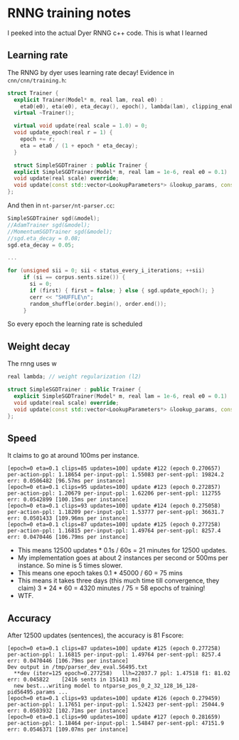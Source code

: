 # RNNG training notes
I peeked into the actual Dyer RNNG c++ code. This is what I learned

## Learning rate
The RNNG by dyer uses learning rate decay! Evidence in `cnn/cnn/training.h`:
```cpp
struct Trainer {
  explicit Trainer(Model* m, real lam, real e0) :
    eta0(e0), eta(e0), eta_decay(), epoch(), lambda(lam), clipping_enabled(true), clip_threshold(5), clips(), updates(), model(m) {}
  virtual ~Trainer();

  virtual void update(real scale = 1.0) = 0;
  void update_epoch(real r = 1) {
    epoch += r;
    eta = eta0 / (1 + epoch * eta_decay);
  }

  struct SimpleSGDTrainer : public Trainer {
  explicit SimpleSGDTrainer(Model* m, real lam = 1e-6, real e0 = 0.1) : Trainer(m, lam, e0) {}
  void update(real scale) override;
  void update(const std::vector<LookupParameters*> &lookup_params, const std::vector<Parameters*> &params, real scale = 1);
};
```
And then in `nt-parser/nt-parser.cc`:
```cpp
SimpleSGDTrainer sgd(&model);
//AdamTrainer sgd(&model);
//MomentumSGDTrainer sgd(&model);
//sgd.eta_decay = 0.08;
sgd.eta_decay = 0.05;

...

for (unsigned sii = 0; sii < status_every_i_iterations; ++sii)
     if (si == corpus.sents.size()) {
       si = 0;
       if (first) { first = false; } else { sgd.update_epoch(); }
       cerr << "SHUFFLE\n";
       random_shuffle(order.begin(), order.end());
     }
```
So every epoch the learning rate is scheduled

## Weight decay
The rnng uses w
```cpp
real lambda; // weight regularization (l2)

struct SimpleSGDTrainer : public Trainer {
  explicit SimpleSGDTrainer(Model* m, real lam = 1e-6, real e0 = 0.1) : Trainer(m, lam, e0) {}
  void update(real scale) override;
  void update(const std::vector<LookupParameters*> &lookup_params, const std::vector<Parameters*> &params, real scale = 1);
};
```

## Speed
It claims to go at around 100ms per instance.
```
[epoch=0 eta=0.1 clips=85 updates=100] update #122 (epoch 0.270657) per-action-ppl: 1.18654 per-input-ppl: 1.55083 per-sent-ppl: 19824.2 err: 0.0506482 [96.57ms per instance]
[epoch=0 eta=0.1 clips=95 updates=100] update #123 (epoch 0.272857) per-action-ppl: 1.20679 per-input-ppl: 1.62206 per-sent-ppl: 112755 err: 0.0542899 [100.15ms per instance]
[epoch=0 eta=0.1 clips=93 updates=100] update #124 (epoch 0.275058) per-action-ppl: 1.18209 per-input-ppl: 1.53777 per-sent-ppl: 36631.7 err: 0.0501433 [109.96ms per instance]
[epoch=0 eta=0.1 clips=87 updates=100] update #125 (epoch 0.277258) per-action-ppl: 1.16815 per-input-ppl: 1.49764 per-sent-ppl: 8257.4 err: 0.0470446 [106.79ms per instance]
```
- This means 12500 updates * 0.1s / 60s = 21 minutes for 12500 updates.
- My implementation goes at about 2 instances per second or 500ms per instance. So mine is 5 times slower.
- This means one epoch takes 0.1 * 45000 / 60 = 75 mins
- This means it takes three days (this much time till convergence, they claim) 3 * 24 * 60 = 4320 minutes / 75 = 58 epochs of training!
- WTF.

## Accuracy
After 12500 updates (sentences), the accuracy is 81 Fscore:
```
[epoch=0 eta=0.1 clips=87 updates=100] update #125 (epoch 0.277258) per-action-ppl: 1.16815 per-input-ppl: 1.49764 per-sent-ppl: 8257.4 err: 0.0470446 [106.79ms per instance]
Dev output in /tmp/parser_dev_eval.56495.txt
  **dev (iter=125 epoch=0.277258)	llh=22037.7 ppl: 1.47518 f1: 81.02 err: 0.045822	[2416 sents in 151413 ms]
  new best...writing model to ntparse_pos_0_2_32_128_16_128-pid56495.params ...
[epoch=0 eta=0.1 clips=93 updates=100] update #126 (epoch 0.279459) per-action-ppl: 1.17651 per-input-ppl: 1.52423 per-sent-ppl: 25044.9 err: 0.0503932 [102.71ms per instance]
[epoch=0 eta=0.1 clips=90 updates=100] update #127 (epoch 0.281659) per-action-ppl: 1.18464 per-input-ppl: 1.54847 per-sent-ppl: 47151.9 err: 0.0546371 [109.07ms per instance]
```
